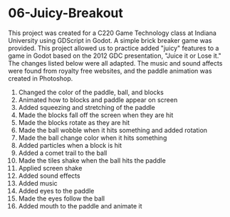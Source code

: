 # 06-Juicy-Breakout

This project was created for a C220 Game Technology class at Indiana University using GDScript in Godot. A simple brick breaker game was provided. This project allowed us to practice added "juicy" features to a game in Godot based on the 2012 GDC presentation, "Juice it or Lose it." The changes listed below were all adapted. The music and sound affects were found from royalty free websites, and the paddle animation was created in Photoshop. 

1. Changed the color of the paddle, ball, and blocks
2. Animated how to blocks and paddle appear on screen
3. Added squeezing and stretching of the paddle
4. Made the blocks fall off the screen when they are hit 
5. Made the blocks rotate as they are hit
6. Made the ball wobble when it hits something and added rotation
7. Made the ball change color when it hits something
8. Added particles when a block is hit
9. Added a comet trail to the ball
10. Made the tiles shake when the ball hits the paddle
11. Applied screen shake 
12. Added sound effects 
13. Added music 
14. Added eyes to the paddle
15. Made the eyes follow the ball
16. Added mouth to the paddle and animate it

